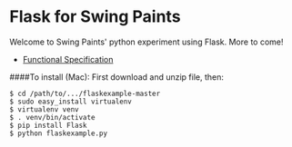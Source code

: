 Flask for Swing Paints
======================
Welcome to Swing Paints' python experiment using Flask. More to come!

* [Functional Specification](https://github.com/Youppi3/flaskexample/blob/master/docs/FS.md#functional-specification)

####To install (Mac):
First download and unzip file, then:
```
$ cd /path/to/.../flaskexample-master
$ sudo easy_install virtualenv
$ virtualenv venv
$ . venv/bin/activate
$ pip install Flask
$ python flaskexample.py
```
